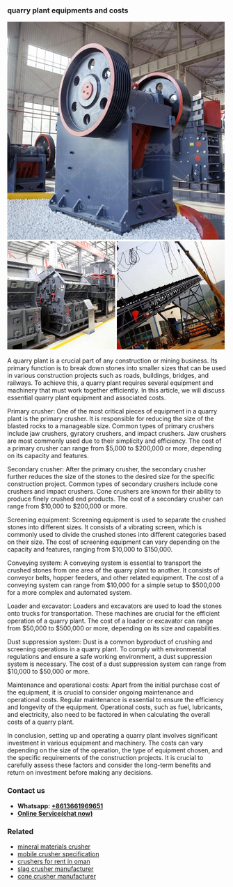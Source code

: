<h3>quarry plant equipments and costs</h3><img src='1708587240.jpg' alt=''><p>A quarry plant is a crucial part of any construction or mining business. Its primary function is to break down stones into smaller sizes that can be used in various construction projects such as roads, buildings, bridges, and railways. To achieve this, a quarry plant requires several equipment and machinery that must work together efficiently. In this article, we will discuss essential quarry plant equipment and associated costs.</p><p>Primary crusher: One of the most critical pieces of equipment in a quarry plant is the primary crusher. It is responsible for reducing the size of the blasted rocks to a manageable size. Common types of primary crushers include jaw crushers, gyratory crushers, and impact crushers. Jaw crushers are most commonly used due to their simplicity and efficiency. The cost of a primary crusher can range from $5,000 to $200,000 or more, depending on its capacity and features.</p><p>Secondary crusher: After the primary crusher, the secondary crusher further reduces the size of the stones to the desired size for the specific construction project. Common types of secondary crushers include cone crushers and impact crushers. Cone crushers are known for their ability to produce finely crushed end products. The cost of a secondary crusher can range from $10,000 to $200,000 or more.</p><p>Screening equipment: Screening equipment is used to separate the crushed stones into different sizes. It consists of a vibrating screen, which is commonly used to divide the crushed stones into different categories based on their size. The cost of screening equipment can vary depending on the capacity and features, ranging from $10,000 to $150,000.</p><p>Conveying system: A conveying system is essential to transport the crushed stones from one area of the quarry plant to another. It consists of conveyor belts, hopper feeders, and other related equipment. The cost of a conveying system can range from $10,000 for a simple setup to $500,000 for a more complex and automated system.</p><p>Loader and excavator: Loaders and excavators are used to load the stones onto trucks for transportation. These machines are crucial for the efficient operation of a quarry plant. The cost of a loader or excavator can range from $50,000 to $500,000 or more, depending on its size and capabilities.</p><p>Dust suppression system: Dust is a common byproduct of crushing and screening operations in a quarry plant. To comply with environmental regulations and ensure a safe working environment, a dust suppression system is necessary. The cost of a dust suppression system can range from $10,000 to $50,000 or more.</p><p>Maintenance and operational costs: Apart from the initial purchase cost of the equipment, it is crucial to consider ongoing maintenance and operational costs. Regular maintenance is essential to ensure the efficiency and longevity of the equipment. Operational costs, such as fuel, lubricants, and electricity, also need to be factored in when calculating the overall costs of a quarry plant.</p><p>In conclusion, setting up and operating a quarry plant involves significant investment in various equipment and machinery. The costs can vary depending on the size of the operation, the type of equipment chosen, and the specific requirements of the construction projects. It is crucial to carefully assess these factors and consider the long-term benefits and return on investment before making any decisions.</p><h3>Contact us</h3><ul><li><strong>Whatsapp:&nbsp;<a href="https://wa.me/8613661969651">+8613661969651</a></strong></li><li><a href="https://swt.shibang-china.com/?git&amp;zhl&amp;quarry plant equipments and costs"><strong>Online Service(chat now)</strong></a></li></ul><h3>Related</h3><ul><li><a href='mineral materials crusher.md'>mineral materials crusher</a></li><li><a href='mobile crusher specification.md'>mobile crusher specification</a></li><li><a href='crushers for rent in oman.md'>crushers for rent in oman</a></li><li><a href='slag crusher manufacturer.md'>slag crusher manufacturer</a></li><li><a href='cone crusher manufacturer.md'>cone crusher manufacturer</a></li></ul>